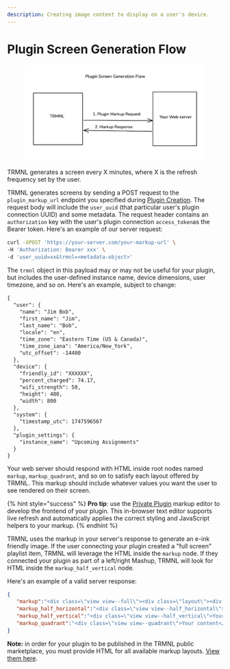 ```yaml
---
description: Creating image content to display on a user's device.
---
```


# Plugin Screen Generation Flow

<figure><img src="../.gitbook/assets/Screenshot 2024-09-06 at 3.35.01 PM.png" alt=""><figcaption></figcaption></figure>

TRMNL generates a screen every X minutes, where X is the refresh frequency set by the user.

TRMNL generates screens by sending a POST request to the `plugin_markup_url` endpoint you specified during [Plugin Creation](plugin-creation.md). The request body will include the `user_uuid` (that particular user's plugin connection UUID) and some metadata. The request header contains an `authorization` key with the user's plugin connection `access_token`as the Bearer token. Here's an example of our server request:

```bash
curl -XPOST 'https://your-server.com/your-markup-url' \
-H 'Authorization: Bearer xxx' \
-d 'user_uuid=xx&trmnl=<metadata-object>'
```

The `trmnl` object in this payload may or may not be useful for your plugin, but includes the user-defined instance name, device dimensions, user timezone, and so on. Here's an example, subject to change:

```
{
  "user": {
    "name": "Jim Bob",
    "first_name": "Jim",
    "last_name": "Bob",
    "locale": "en",
    "time_zone": "Eastern Time (US & Canada)",
    "time_zone_iana": "America/New_York",
    "utc_offset": -14400
  },
  "device": {
    "friendly_id": "XXXXXX",
    "percent_charged": 74.17,
    "wifi_strength": 50,
    "height": 480,
    "width": 800
  },
  "system": {
    "timestamp_utc": 1747596567
  },
  "plugin_settings": {
    "instance_name": "Upcoming Assignments"
  }
}
```

Your web server should respond with HTML inside root nodes named `markup`, `markup_quadrant`, and so on to satisfy each layout offered by TRMNL. This markup should include whatever values you want the user to see rendered on their screen.

{% hint style="success" %}
**Pro tip**: use the [Private Plugin](https://usetrmnl.com/plugin_settings/new?keyname=private_plugin) markup editor to develop the frontend of your plugin. This in-browser text editor supports live refresh and automatically applies the correct styling and JavaScript helpers to your markup.
{% endhint %}

TRMNL uses the markup in your server's response to generate an e-ink friendly image. If the user connecting your plugin created a "full screen" playlist item, TRMNL will leverage the HTML inside the `markup` node. If they connected your plugin as part of a left/right Mashup, TRMNL will look for HTML inside the `markup_half_vertical` node.&#x20;

Here's an example of a valid server response:

```json
{
   "markup":"<div class=\"view view--full\"><div class=\"layout\"><div class=\"columns\"><div class=\"column\"><div class=\"markdown gap--large\"><span class=\"title\">Daily Scripture</span><div class=\"content-element content content--center\">Hello</div><span class=\"label label--underline mt-4\">World</span></div></div></div></div><div>",
   "markup_half_horizontal":"<div class=\"view view--half_horizontal\">Your content</div>",
   "markup_half_vertical":"<div class=\"view view--half_vertical\">Your content</div>",
   "markup_quadrant":"<div class=\"view view--quadrant\">Your content</div>"
}
```

**Note:** in order for your plugin to be published in the TRMNL public marketplace, you must provide HTML for all available markup layouts. [View them here](https://help.usetrmnl.com/en/articles/10168132-mashups).
